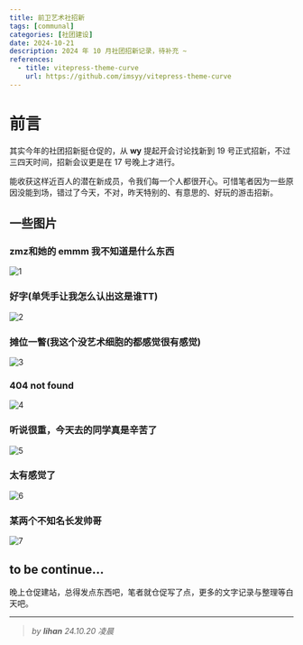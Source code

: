```yaml
---
title: 前卫艺术社招新 
tags: [communal]
categories: [社团建设]
date: 2024-10-21
description: 2024 年 10 月社团招新记录，待补充 ~
references:
  - title: vitepress-theme-curve
    url: https://github.com/imsyy/vitepress-theme-curve
---
```



# 前言

其实今年的社团招新挺仓促的，从 **wy** 提起开会讨论找新到 19 号正式招新，不过三四天时间，招新会议更是在 17 号晚上才进行。

能收获这样近百人的潜在新成员，令我们每一个人都很开心。可惜笔者因为一些原因没能到场，错过了今天，不对，昨天特别的、有意思的、好玩的游击招新。

## 一些图片

### zmz和她的 emmm 我不知道是什么东西

![1](./images/1.jpg)

### 好字(单凭手让我怎么认出这是谁TT)

![2](./images/2.jpg)

### 摊位一瞥(我这个没艺术细胞的都感觉很有感觉)

![3](./images/3.jpg)

### 404 not found

![4](./images/4.jpg)

### 听说很重，今天去的同学真是辛苦了

![5](./images/5.jpg)

### 太有感觉了

![6](./images/6.jpg)

### 某两个不知名长发帅哥

![7](./images/7.jpg)

## to be continue...

晚上仓促建站，总得发点东西吧，笔者就仓促写了点，更多的文字记录与整理等白天吧。

<hr>

> *by **lihan** 24.10.20 凌晨*

